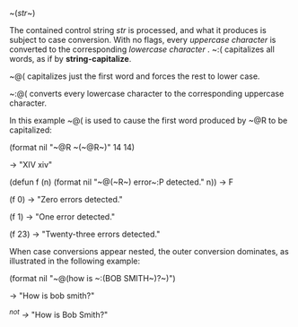  



&#126;(*str*&#126;) 



The contained control string *str* is processed, and what it produces is subject to case conversion. With no flags, every *uppercase character* is converted to the corresponding *lowercase character* . &#126;:( capitalizes all words, as if by **string-capitalize**. 



&#126;@( capitalizes just the first word and forces the rest to lower case. 



&#126;:@( converts every lowercase character to the corresponding uppercase character. 



In this example &#126;@( is used to cause the first word produced by &#126;@R to be capitalized: 



(format nil "&#126;@R &#126;(&#126;@R&#126;)" 14 14) 



→ "XIV xiv" 



(defun f (n) (format nil "&#126;@(&#126;R&#126;) error&#126;:P detected." n)) → F 



(f 0) → "Zero errors detected." 



(f 1) → "One error detected." 



(f 23) → "Twenty-three errors detected." 



When case conversions appear nested, the outer conversion dominates, as illustrated in the following example: 



(format nil "&#126;@(how is &#126;:(BOB SMITH&#126;)?&#126;)") 



→ "How is bob smith?" 



<i><sup>not</sup> →</i> "How is Bob Smith?" 



